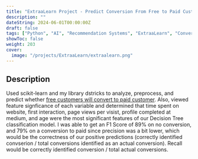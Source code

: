 ```yaml
---
title: "ExtraaLearn Project - Predict Conversion From Free to Paid Customers"
description: ""
dateString: 2024-06-01T00:00:00Z
draft: false
tags: ["Python", "AI", "Recommendation Systems", "ExtraaLearn", "Conversion"]
showToc: false
weight: 203
cover:
  image: "/projects/ExtraaLearn/extraalearn.png"
---
```


<!-- ### 🔗 [Colab Notebook](https://colab.research.google.com/drive/1Q553uslYW3Ho6P1G46SOEDxOS_VmHXfJ) -->

## Description

Used scikit-learn and my library dstricks to analyze, preprocess, and predict whether [free customers will convert to paid customer](https://github.com/RJUNCC/Projects_Challenges/blob/main/Great_Learning_Projects/ExtraaLearn/nbs/PotentialCustomers.ipynb). Also, viewed feature signficance of each variable and determined that time spent on website, first interaction, page views per visist, profile completed at medium, and age were the most significant features of our Decision Tree classification model. I was able to get an F1 Score of 89% on no conversion, and 79% on a conversion to paid since precision was a bit lower, which would be the correctness of our positive predictions (correctly identified convserion / total conversions identified as an actual conversion). Recall would be correctly identified conversion / total actual conversions.

<!-- ![Attention Mechanism](/projects/news_articles/Screenshot_1.png) -->
